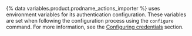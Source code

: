 {% data variables.product.prodname_actions_importer %} uses environment variables for its authentication configuration. These variables are set when following the configuration process using the `configure` command. For more information, see the [Configuring credentials](#configuring-credentials) section.
